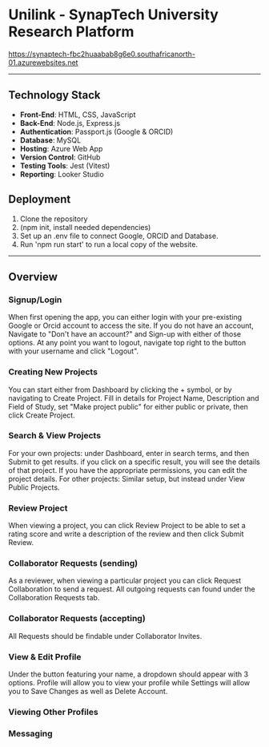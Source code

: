 # Unilink - SynapTech University Research Platform

https://synaptech-fbc2huaabab8g6e0.southafricanorth-01.azurewebsites.net

---
## Technology Stack
- **Front-End**: HTML, CSS, JavaScript
- **Back-End**: Node.js, Express.js
- **Authentication**: Passport.js (Google & ORCID)
- **Database**: MySQL
- **Hosting**: Azure Web App
- **Version Control**: GitHub
- **Testing Tools**: Jest (Vitest)
- **Reporting**: Looker Studio

## Deployment
1. Clone the repository
2. (npm init, install needed dependencies)
3. Set up an .env file to connect Google, ORCID and Database.
4. Run 'npm run start' to run a local copy of the website. 
---
## Overview 
### Signup/Login
When first opening the app, you can either login with your pre-existing Google or Orcid account to access the site. If you do not have an account, Navigate to "Don't have an account?" and Sign-up with either of those options. At any point you want to logout, navigate top right to the button with your username and click "Logout".

### Creating New Projects
You can start either from Dashboard by clicking the + symbol, or by navigating to Create Project. Fill in details for Project Name, Description and Field of Study, set "Make project public" for either public or private, then click Create Project.

### Search & View Projects
For your own projects: under Dashboard, enter in search terms, and then Submit to get results. if you click on a specific result, you will see the details of that project. If you have the appropriate permissions, you can edit the project details.
For other projects: Similar setup, but instead under View Public Projects.

### Review Project
When viewing a project, you can click Review Project to be able to set a rating score and write a description of the review and then click Submit Review.

### Collaborator Requests (sending)
As a reviewer, when viewing a particular project you can click Request Collaboration to send a request. All outgoing requests can found under the Collaboration Requests tab.

### Collaborator Requests (accepting)
All Requests should be findable under Collaborator Invites.

### View & Edit Profile
Under the button featuring your name, a dropdown should appear with 3 options. Profile will allow you to view your profile while Settings will allow you to Save Changes as well as Delete Account.

### Viewing Other Profiles
### Messaging
